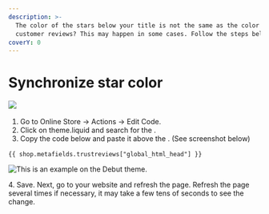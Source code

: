 ```yaml
---
description: >-
  The color of the stars below your title is not the same as the color of the
  customer reviews? This may happen in some cases. Follow the steps below:
coverY: 0
---
```


# Synchronize star color

![](<../.gitbook/assets/Capture d’écran 2021-11-10 à 20.35.39.png>)

1. Go to Online Store -> Actions -> Edit Code.
2. Click on theme.liquid and search for the .
3. Copy the code below and paste it above the . (See screenshot below)

```
{{ shop.metafields.trustreviews["global_html_head"] }}
```

![This is an example on the Debut theme.](<../.gitbook/assets/Capture d’écran 2021-11-10 à 20.25.54.png>)

4\. Save. Next, go to your website and refresh the page. Refresh the page several times if necessary, it may take a few tens of seconds to see the change.
